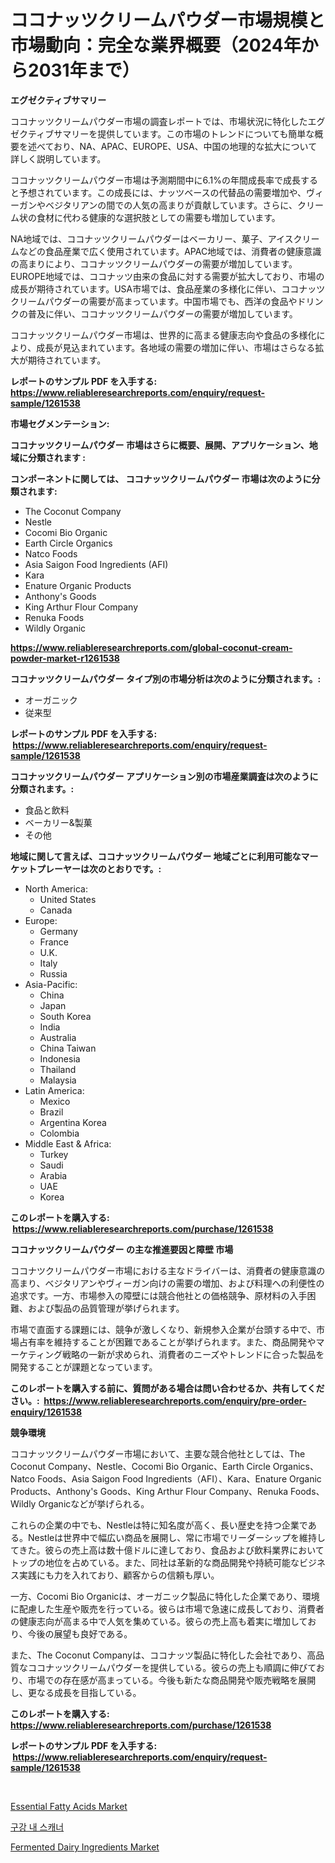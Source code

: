 <p><h1>ココナッツクリームパウダー市場規模と市場動向：完全な業界概要（2024年から2031年まで）</h1></p><p><strong>エグゼクティブサマリー</strong></p>
<p><p>ココナッツクリームパウダー市場の調査レポートでは、市場状況に特化したエグゼクティブサマリーを提供しています。この市場のトレンドについても簡単な概要を述べており、NA、APAC、EUROPE、USA、中国の地理的な拡大について詳しく説明しています。</p><p>ココナッツクリームパウダー市場は予測期間中に6.1%の年間成長率で成長すると予想されています。この成長には、ナッツベースの代替品の需要増加や、ヴィーガンやベジタリアンの間での人気の高まりが貢献しています。さらに、クリーム状の食材に代わる健康的な選択肢としての需要も増加しています。</p><p>NA地域では、ココナッツクリームパウダーはベーカリー、菓子、アイスクリームなどの食品産業で広く使用されています。APAC地域では、消費者の健康意識の高まりにより、ココナッツクリームパウダーの需要が増加しています。EUROPE地域では、ココナッツ由来の食品に対する需要が拡大しており、市場の成長が期待されています。USA市場では、食品産業の多様化に伴い、ココナッツクリームパウダーの需要が高まっています。中国市場でも、西洋の食品やドリンクの普及に伴い、ココナッツクリームパウダーの需要が増加しています。</p><p>ココナッツクリームパウダー市場は、世界的に高まる健康志向や食品の多様化により、成長が見込まれています。各地域の需要の増加に伴い、市場はさらなる拡大が期待されています。</p></p>
<p><strong>レポートのサンプル PDF を入手する: <a href="https://www.reliableresearchreports.com/enquiry/request-sample/1261538">https://www.reliableresearchreports.com/enquiry/request-sample/1261538</a></strong></p>
<p><strong>市場セグメンテーション:</strong></p>
<p><strong> ココナッツクリームパウダー 市場はさらに概要、展開、アプリケーション、地域に分類されます :</strong></p>
<p><strong>コンポーネントに関しては、 ココナッツクリームパウダー 市場は次のように分類されます: &nbsp;</strong></p>
<p><ul><li>The Coconut Company</li><li>Nestle</li><li>Cocomi Bio Organic</li><li>Earth Circle Organics</li><li>Natco Foods</li><li>Asia Saigon Food Ingredients (AFI)</li><li>Kara</li><li>Enature Organic Products</li><li>Anthony's Goods</li><li>King Arthur Flour Company</li><li>Renuka Foods</li><li>Wildly Organic</li></ul></p>
<p><strong><a href="https://www.reliableresearchreports.com/global-coconut-cream-powder-market-r1261538">https://www.reliableresearchreports.com/global-coconut-cream-powder-market-r1261538</a></strong></p>
<p><strong> ココナッツクリームパウダー タイプ別の市場分析は次のように分類されます。:</strong></p>
<p><ul><li>オーガニック</li><li>従来型</li></ul></p>
<p><strong>レポートのサンプル PDF を入手する: &nbsp;<a href="https://www.reliableresearchreports.com/enquiry/request-sample/1261538">https://www.reliableresearchreports.com/enquiry/request-sample/1261538</a></strong></p>
<p><strong> ココナッツクリームパウダー アプリケーション別の市場産業調査は次のように分類されます。:</strong></p>
<p><ul><li>食品と飲料</li><li>ベーカリー&製菓</li><li>その他</li></ul></p>
<p><strong>地域に関して言えば、ココナッツクリームパウダー 地域ごとに利用可能なマーケットプレーヤーは次のとおりです。:</strong></p>
<p><ul>
    <li>
        North America:
        <ul>
            <li>United States</li>
            <li>Canada</li>
        </ul>
    </li>
    <li>
        Europe:
        <ul>
            <li>Germany</li>
            <li>France</li>
            <li>U.K.</li>
            <li>Italy</li>
            <li>Russia</li>
        </ul>
    </li>
    <li>
        Asia-Pacific:
        <ul>
            <li>China</li>
            <li>Japan</li>
            <li>South Korea</li>
            <li>India</li>
            <li>Australia</li>
            <li>China Taiwan</li>
            <li>Indonesia</li>
            <li>Thailand</li>
            <li>Malaysia</li>
        </ul>
    </li>
    <li>
        Latin America:
        <ul>
            <li>Mexico</li>
            <li>Brazil</li>
            <li>Argentina Korea</li>
            <li>Colombia</li>
        </ul>
    </li>
    <li>
        Middle East & Africa:
        <ul>
            <li>Turkey</li>
            <li>Saudi</li>
            <li>Arabia</li>
            <li>UAE</li>
            <li>Korea</li>
        </ul>
    </li>
    </ul></p>
<p><strong>このレポートを購入する: &nbsp;<a href="https://www.reliableresearchreports.com/purchase/1261538">https://www.reliableresearchreports.com/purchase/1261538</a></strong></p>
<p><strong>ココナッツクリームパウダー の主な推進要因と障壁 市場</strong></p>
<p><p>ココナツクリームパウダー市場における主なドライバーは、消費者の健康意識の高まり、ベジタリアンやヴィーガン向けの需要の増加、および料理への利便性の追求です。一方、市場参入の障壁には競合他社との価格競争、原材料の入手困難、および製品の品質管理が挙げられます。</p><p>市場で直面する課題には、競争が激しくなり、新規参入企業が台頭する中で、市場占有率を維持することが困難であることが挙げられます。また、商品開発やマーケティング戦略の一新が求められ、消費者のニーズやトレンドに合った製品を開発することが課題となっています。</p></p>
<p><strong>このレポートを購入する前に、質問がある場合は問い合わせるか、共有してください。:&nbsp; <a href="https://www.reliableresearchreports.com/enquiry/pre-order-enquiry/1261538">https://www.reliableresearchreports.com/enquiry/pre-order-enquiry/1261538</a></strong></p>
<p><strong>競争環境</strong></p>
<p><p>ココナッツクリームパウダー市場において、主要な競合他社としては、The Coconut Company、Nestle、Cocomi Bio Organic、Earth Circle Organics、Natco Foods、Asia Saigon Food Ingredients（AFI）、Kara、Enature Organic Products、Anthony's Goods、King Arthur Flour Company、Renuka Foods、Wildly Organicなどが挙げられる。</p><p>これらの企業の中でも、Nestleは特に知名度が高く、長い歴史を持つ企業である。Nestleは世界中で幅広い商品を展開し、常に市場でリーダーシップを維持してきた。彼らの売上高は数十億ドルに達しており、食品および飲料業界においてトップの地位を占めている。また、同社は革新的な商品開発や持続可能なビジネス実践にも力を入れており、顧客からの信頼も厚い。</p><p>一方、Cocomi Bio Organicは、オーガニック製品に特化した企業であり、環境に配慮した生産や販売を行っている。彼らは市場で急速に成長しており、消費者の健康志向が高まる中で人気を集めている。彼らの売上高も着実に増加しており、今後の展望も良好である。</p><p>また、The Coconut Companyは、ココナッツ製品に特化した会社であり、高品質なココナッツクリームパウダーを提供している。彼らの売上も順調に伸びており、市場での存在感が高まっている。今後も新たな商品開発や販売戦略を展開し、更なる成長を目指している。</p></p>
<p><strong>このレポートを購入する: &nbsp; <a href="https://www.reliableresearchreports.com/purchase/1261538">https://www.reliableresearchreports.com/purchase/1261538</a></strong></p>
<p><strong>レポートのサンプル PDF を入手する: &nbsp;<a href="https://www.reliableresearchreports.com/enquiry/request-sample/1261538">https://www.reliableresearchreports.com/enquiry/request-sample/1261538</a></strong><strong></strong></p>
<p>&nbsp;</p>
<p><p><a href="https://github.com/provorikovar/Market-Research-Report-List-3/blob/main/essential-fatty-acids-market.md">Essential Fatty Acids Market</a></p><p><a href="https://github.com/wallacBahrtyinger567686/Market-Research-Report-List-1/blob/main/869568717294.md">구강 내 스캐너</a></p><p><a href="https://github.com/angelajermaine/Market-Research-Report-List-2/blob/main/fermented-dairy-ingredients-market.md">Fermented Dairy Ingredients Market</a></p></p>